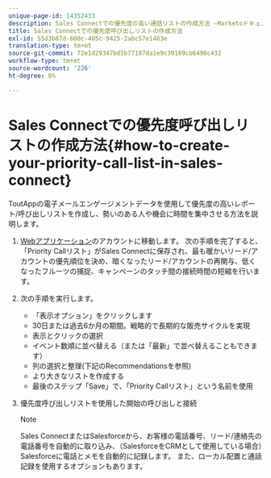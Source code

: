 ```yaml
---
unique-page-id: 14352433
description: Sales Connectでの優先度の高い通話リストの作成方法 —Marketoドキュメント — 製品ドキュメント
title: Sales Connectでの優先度呼び出しリストの作成方法
exl-id: 55d3b87d-600c-405c-9425-2abc57e1483e
translation-type: tm+mt
source-git-commit: 72e1d29347bd5b77107da1e9c30169cb6490c432
workflow-type: tm+mt
source-wordcount: '226'
ht-degree: 0%

---
```


# Sales Connectでの優先度呼び出しリストの作成方法{#how-to-create-your-priority-call-list-in-sales-connect}

ToutAppの電子メールエンゲージメントデータを使用して優先度の高いレポート/呼び出しリストを作成し、勢いのある人や機会に時間を集中させる方法を説明します。

1. [Webアプリケーション](https://toutapp.com/login)のアカウントに移動します。 次の手順を完了すると、「Priority Callリスト」がSales Connectに保存され、最も暖かいリード/アカウントの優先順位を決め、暗くなったリード/アカウントの再関与、低くなったフルーツの捕捉、キャンペーンのタッチ間の接続時間の短縮を行います。

1. 次の手順を実行します。

   * 「表示オプション」をクリックします
   * 30日または過去6か月の期間。戦略的で長期的な販売サイクルを実現
   * 表示とクリックの選択
   * イベント数順に並べ替える（または「最新」で並べ替えることもできます）
   * 列の選択と整理(下記のRecommendationsを参照)
   * より大きなリストを作成する
   * 最後のステップ「Save」で、「Priority Callリスト」という名前を使用

1. 優先度呼び出しリストを使用した開始の呼び出しと接続

   >[!NOTE]
   >
   >Sales ConnectまたはSalesforceから、お客様の電話番号、リード/連絡先の電話番号を自動的に取り込み、（SalesforceをCRMとして使用している場合）Salesforceに電話とメモを自動的に記録します。 また、ローカル配置と通話記録を使用するオプションもあります。
